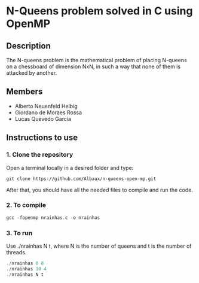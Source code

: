 # N-Queens problem solved in C using OpenMP

## Description

The N-queens problem is the mathematical problem of placing N-queens on a chessboard of dimension NxN, in such a way that none of them is attacked by another.

## Members

<ul>
  <li>Alberto Neuenfeld Helbig</li>
  <li>Giordano de Moraes Rossa</li>
  <li>Lucas Quevedo Garcia</li>
</ul>

## Instructions to use

### 1. Clone the repository

Open a terminal locally in a desired folder and type: 

``git clone https://github.com/Albaax/n-queens-open-mp.git``

After that, you should have all the needed files to compile and run the code.

### 2. To compile

```C
gcc -fopenmp nrainhas.c -o nrainhas

 ```

### 3. To run
Use ./nrainhas N t, where N is the number of queens and t is the number of threads.
```C
./nrainhas 8 8
./nrainhas 10 4
./nrainhas N t
```
